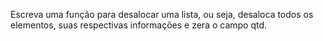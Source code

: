 Escreva uma função para desalocar uma lista, ou seja, desaloca todos os elementos, suas respectivas informações e zera o campo qtd.